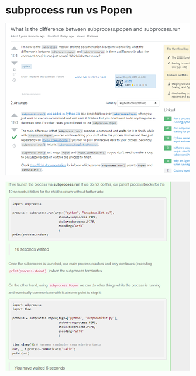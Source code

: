 # subprocess run vs Popen

![](<../.gitbook/assets/image (172) (1).png>)

![](<../.gitbook/assets/image (241) (1).png>)
